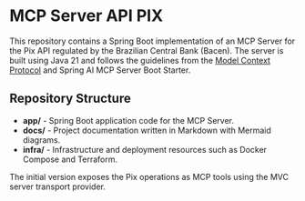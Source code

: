 # MCP Server API PIX

This repository contains a Spring Boot implementation of an MCP Server for the
Pix API regulated by the Brazilian Central Bank (Bacen). The server is built
using Java 21 and follows the guidelines from the [Model Context Protocol](https://modelcontextprotocol.github.io/specification/) and
Spring AI MCP Server Boot Starter.

## Repository Structure

- **app/** - Spring Boot application code for the MCP Server.
- **docs/** - Project documentation written in Markdown with Mermaid diagrams.
- **infra/** - Infrastructure and deployment resources such as Docker Compose and Terraform.

The initial version exposes the Pix operations as MCP tools using the MVC server
transport provider.
